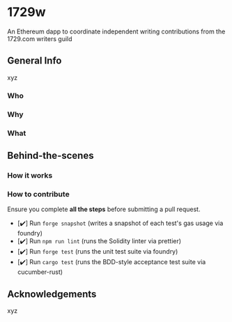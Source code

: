 # 1729w

An Ethereum dapp to coordinate independent writing contributions from the 1729.com writers guild

## General Info

xyz

### Who

### Why

### What

## Behind-the-scenes

### How it works

### How to contribute

Ensure you complete **all the steps** before submitting a pull request.

- [✔️] Run `forge snapshot` (writes a snapshot of each test's gas usage via foundry)
- [✔️] Run `npm run lint` (runs the Solidity linter via prettier)
- [✔️] Run `forge test` (runs the unit test suite via foundry)
- [✔️] Run `cargo test` (runs the BDD-style acceptance test suite via cucumber-rust)

## Acknowledgements

xyz
